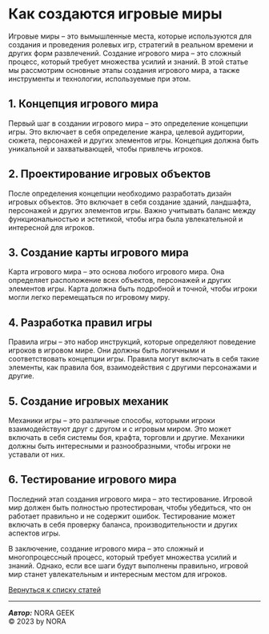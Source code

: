 # Как создаются игровые миры
Игровые миры – это вымышленные места, которые используются для создания и проведения ролевых игр, стратегий в реальном времени и других форм развлечений. Создание игрового мира – это сложный процесс, который требует множества усилий и знаний. В этой статье мы рассмотрим основные этапы создания игрового мира, а также инструменты и технологии, используемые при этом.  

## 1. Концепция игрового мира
Первый шаг в создании игрового мира – это определение концепции игры. Это включает в себя определение жанра, целевой аудитории, сюжета, персонажей и других элементов игры. Концепция должна быть уникальной и захватывающей, чтобы привлечь игроков.  

## 2. Проектирование игровых объектов
После определения концепции необходимо разработать дизайн игровых объектов. Это включает в себя создание зданий, ландшафта, персонажей и других элементов игры. Важно учитывать баланс между функциональностью и эстетикой, чтобы игра была увлекательной и интересной для игроков.  

## 3. Создание карты игрового мира
Карта игрового мира – это основа любого игрового мира. Она определяет расположение всех объектов, персонажей и других элементов игры. Карта должна быть подробной и точной, чтобы игроки могли легко перемещаться по игровому миру.  

## 4. Разработка правил игры
Правила игры – это набор инструкций, которые определяют поведение игроков в игровом мире. Они должны быть логичными и соответствовать концепции игры. Правила могут включать в себя такие элементы, как правила боя, взаимодействия с другими персонажами и другие.  

## 5. Создание игровых механик
Механики игры – это различные способы, которыми игроки взаимодействуют друг с другом и с игровым миром. Это может включать в себя системы боя, крафта, торговли и другие. Механики должны быть интересными и разнообразными, чтобы игроки не уставали от них.  

## 6. Тестирование игрового мира
Последний этап создания игрового мира – это тестирование. Игровой мир должен быть полностью протестирован, чтобы убедиться, что он работает правильно и не содержит ошибок. Тестирование может включать в себя проверку баланса, производительности и других аспектов игры.  

В заключение, создание игрового мира – это сложный и многопроцессный процесс, который требует множества усилий и знаний. Однако, если все шаги будут выполнены правильно, игровой мир станет увлекательным и интересным местом для игроков.  

[Вернуться к списку статей](index.html)

******
***Автор:*** NORA GEEK  
© 2023 by NORA